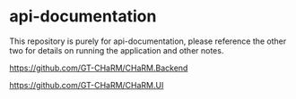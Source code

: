 # api-documentation

This repository is purely for api-documentation, please reference the other two for details on running the application and other notes.

https://github.com/GT-CHaRM/CHaRM.Backend

https://github.com/GT-CHaRM/CHaRM.UI
